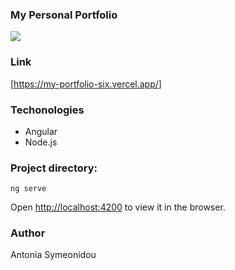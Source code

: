### My Personal Portfolio

<img src="https://docs.google.com/drawings/d/e/2PACX-1vT6bqcP1FD6bcaLDDBhna8QRqjayYvg8xuz5oaKmUyqwSshaTIW0mHNJEgzX5DpsdR_a8s7dyksTMlp/pub?w=650&amp;h=600">

### Link

[https://my-portfolio-six.vercel.app/]

### Techonologies

- Angular
- Node.js

### Project directory:

`ng serve`

Open [http://localhost:4200](http://localhost:4200) to view it in the browser.

### Author

Antonia Symeonidou